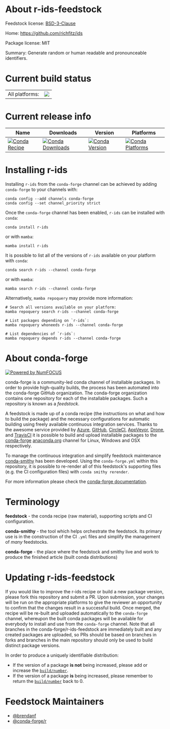 About r-ids-feedstock
=====================

Feedstock license: [BSD-3-Clause](https://github.com/conda-forge/r-ids-feedstock/blob/main/LICENSE.txt)

Home: https://github.com/richfitz/ids

Package license: MIT

Summary: Generate random or human readable and pronounceable identifiers.

Current build status
====================


<table><tr><td>All platforms:</td>
    <td>
      <a href="https://dev.azure.com/conda-forge/feedstock-builds/_build/latest?definitionId=9870&branchName=main">
        <img src="https://dev.azure.com/conda-forge/feedstock-builds/_apis/build/status/r-ids-feedstock?branchName=main">
      </a>
    </td>
  </tr>
</table>

Current release info
====================

| Name | Downloads | Version | Platforms |
| --- | --- | --- | --- |
| [![Conda Recipe](https://img.shields.io/badge/recipe-r--ids-green.svg)](https://anaconda.org/conda-forge/r-ids) | [![Conda Downloads](https://img.shields.io/conda/dn/conda-forge/r-ids.svg)](https://anaconda.org/conda-forge/r-ids) | [![Conda Version](https://img.shields.io/conda/vn/conda-forge/r-ids.svg)](https://anaconda.org/conda-forge/r-ids) | [![Conda Platforms](https://img.shields.io/conda/pn/conda-forge/r-ids.svg)](https://anaconda.org/conda-forge/r-ids) |

Installing r-ids
================

Installing `r-ids` from the `conda-forge` channel can be achieved by adding `conda-forge` to your channels with:

```
conda config --add channels conda-forge
conda config --set channel_priority strict
```

Once the `conda-forge` channel has been enabled, `r-ids` can be installed with `conda`:

```
conda install r-ids
```

or with `mamba`:

```
mamba install r-ids
```

It is possible to list all of the versions of `r-ids` available on your platform with `conda`:

```
conda search r-ids --channel conda-forge
```

or with `mamba`:

```
mamba search r-ids --channel conda-forge
```

Alternatively, `mamba repoquery` may provide more information:

```
# Search all versions available on your platform:
mamba repoquery search r-ids --channel conda-forge

# List packages depending on `r-ids`:
mamba repoquery whoneeds r-ids --channel conda-forge

# List dependencies of `r-ids`:
mamba repoquery depends r-ids --channel conda-forge
```


About conda-forge
=================

[![Powered by
NumFOCUS](https://img.shields.io/badge/powered%20by-NumFOCUS-orange.svg?style=flat&colorA=E1523D&colorB=007D8A)](https://numfocus.org)

conda-forge is a community-led conda channel of installable packages.
In order to provide high-quality builds, the process has been automated into the
conda-forge GitHub organization. The conda-forge organization contains one repository
for each of the installable packages. Such a repository is known as a *feedstock*.

A feedstock is made up of a conda recipe (the instructions on what and how to build
the package) and the necessary configurations for automatic building using freely
available continuous integration services. Thanks to the awesome service provided by
[Azure](https://azure.microsoft.com/en-us/services/devops/), [GitHub](https://github.com/),
[CircleCI](https://circleci.com/), [AppVeyor](https://www.appveyor.com/),
[Drone](https://cloud.drone.io/welcome), and [TravisCI](https://travis-ci.com/)
it is possible to build and upload installable packages to the
[conda-forge](https://anaconda.org/conda-forge) [anaconda.org](https://anaconda.org/)
channel for Linux, Windows and OSX respectively.

To manage the continuous integration and simplify feedstock maintenance
[conda-smithy](https://github.com/conda-forge/conda-smithy) has been developed.
Using the ``conda-forge.yml`` within this repository, it is possible to re-render all of
this feedstock's supporting files (e.g. the CI configuration files) with ``conda smithy rerender``.

For more information please check the [conda-forge documentation](https://conda-forge.org/docs/).

Terminology
===========

**feedstock** - the conda recipe (raw material), supporting scripts and CI configuration.

**conda-smithy** - the tool which helps orchestrate the feedstock.
                   Its primary use is in the construction of the CI ``.yml`` files
                   and simplify the management of *many* feedstocks.

**conda-forge** - the place where the feedstock and smithy live and work to
                  produce the finished article (built conda distributions)


Updating r-ids-feedstock
========================

If you would like to improve the r-ids recipe or build a new
package version, please fork this repository and submit a PR. Upon submission,
your changes will be run on the appropriate platforms to give the reviewer an
opportunity to confirm that the changes result in a successful build. Once
merged, the recipe will be re-built and uploaded automatically to the
`conda-forge` channel, whereupon the built conda packages will be available for
everybody to install and use from the `conda-forge` channel.
Note that all branches in the conda-forge/r-ids-feedstock are
immediately built and any created packages are uploaded, so PRs should be based
on branches in forks and branches in the main repository should only be used to
build distinct package versions.

In order to produce a uniquely identifiable distribution:
 * If the version of a package **is not** being increased, please add or increase
   the [``build/number``](https://docs.conda.io/projects/conda-build/en/latest/resources/define-metadata.html#build-number-and-string).
 * If the version of a package **is** being increased, please remember to return
   the [``build/number``](https://docs.conda.io/projects/conda-build/en/latest/resources/define-metadata.html#build-number-and-string)
   back to 0.

Feedstock Maintainers
=====================

* [@brendanf](https://github.com/brendanf/)
* [@conda-forge/r](https://github.com/conda-forge/r/)

